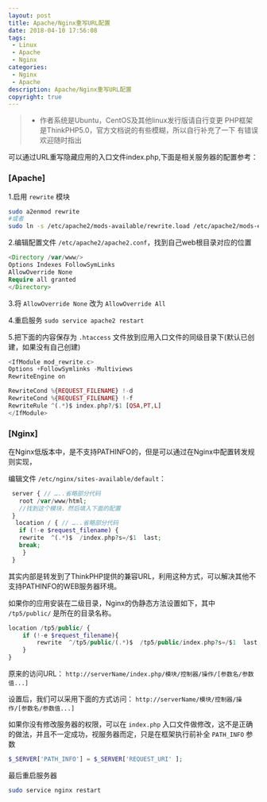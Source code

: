 ```yaml
---
layout: post
title: Apache/Nginx重写URL配置
date: 2018-04-10 17:56:08
tags:
 - Linux
 - Apache
 - Nginx
categories:
 - Nginx
 - Apache
description: Apache/Nginx重写URL配置
copyright: true
---
```


>* 作者系统是Ubuntu，CentOS及其他linux发行版请自行变更
   PHP框架是ThinkPHP5.0，官方文档说的有些模糊，所以自行补充了一下
   有错误欢迎随时指出

可以通过URL重写隐藏应用的入口文件index.php,下面是相关服务器的配置参考：

### [Apache]

1.启用 `rewrite` 模块

```bash
sudo a2enmod rewrite
#或者
sudo ln -s /etc/apache2/mods-available/rewrite.load /etc/apache2/mods-enabled/rewrite.load
```

2.编辑配置文件 `/etc/apache2/apache2.conf`，找到自己web根目录对应的位置

```php
<Directory /var/www/>
Options Indexes FollowSymLinks
AllowOverride None
Require all granted
</Directory>
```

3.将 `AllowOverride None` 改为 `AllowOverride All`

4.重启服务 `sudo service apache2 restart`

5.把下面的内容保存为 `.htaccess` 文件放到应用入口文件的同级目录下(默认已创建，如果没有自己创建)

```php
<IfModule mod_rewrite.c>
Options +FollowSymlinks -Multiviews
RewriteEngine on

RewriteCond %{REQUEST_FILENAME} !-d
RewriteCond %{REQUEST_FILENAME} !-f
RewriteRule ^(.*)$ index.php?/$1 [QSA,PT,L]
</IfModule>
```

### [Nginx]

在Nginx低版本中，是不支持PATHINFO的，但是可以通过在Nginx中配置转发规则实现，

编辑文件 `/etc/nginx/sites-available/default`：

```php
 server { // …..省略部分代码
   root /var/www/html;
   //找到这个模块，然后填入下面的配置
 }
  location / { // …..省略部分代码
   if (!-e $request_filename) {
   rewrite  ^(.*)$  /index.php?s=/$1  last;
   break;
    }
 }
```

其实内部是转发到了ThinkPHP提供的兼容URL，利用这种方式，可以解决其他不支持PATHINFO的WEB服务器环境。

如果你的应用安装在二级目录，Nginx的伪静态方法设置如下，其中 `/tp5/public/` 是所在的目录名称。
```php
location /tp5/public/ {
    if (!-e $request_filename){
        rewrite  ^/tp5/public/(.*)$  /tp5/public/index.php?s=/$1  last;
    }
}
```
原来的访问URL： `http://serverName/index.php/模块/控制器/操作/[参数名/参数值...]`

设置后，我们可以采用下面的方式访问： `http://serverName/模块/控制器/操作/[参数名/参数值...]`

如果你没有修改服务器的权限，可以在 `index.php` 入口文件做修改，这不是正确的做法，并且不一定成功，视服务器而定，只是在框架执行前补全 `PATH_INFO` 参数

```php
$_SERVER['PATH_INFO'] = $_SERVER['REQUEST_URI' ];
```

最后重启服务器

```bash
sudo service nginx restart
```